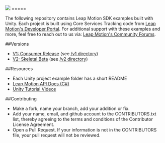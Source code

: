 <img src="https://lm-assets.s3.amazonaws.com/screenshots/leap_unity_logo.png">
=====

The following repository contains Leap Motion SDK examples built with Unity. Each project is built using Core Services Tracking code from [Leap Motion's Developer Portal](https://developer.leapmotion.com/downloads). For additional support with these examples and more, feel free to reach out to us via: [Leap Motion's Community Forums](https://community.leapmotion.com).

##Versions
* [V1: Consumer Release](https://developer.leapmotion.com/downloads) (see [/v1 directory](https://github.com/leapmotion-examples/unity/tree/master/v1))
* [V2: Skeletal Beta](https://developer.leapmotion.com/downloads/skeletal-beta) (see [/v2 directory](https://github.com/leapmotion-examples/unity/tree/master/v2))

##Resources
* Each Unity project example folder has a short README
* [Leap Motion API Docs (C#)](https://developer.leapmotion.com/documentation)
* [Unity Tutorial Videos](https://unity3d.com/learn/tutorials/modules)

##Contributing
* Make a fork, name your branch, add your addition or fix.
* Add your name, email, and github account to the CONTRIBUTORS.txt list, thereby agreeing to the terms and conditions of the Contributor License Agreement.
* Open a Pull Request. If your information is not in the CONTRIBUTORS file, your pull request will not be reviewed.
